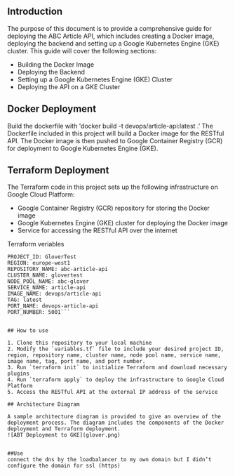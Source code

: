 ## Introduction
The purpose of this document is to provide a comprehensive guide for deploying the ABC Article API, which includes creating a Docker image, deploying the backend and setting up a Google Kubernetes Engine (GKE) cluster. This guide will cover the following sections:
- Building the Docker Image
- Deploying the Backend
- Setting up a Google Kubernetes Engine (GKE) Cluster
- Deploying the API on a GKE Cluster

## Docker Deployment
Build the dockerfile with 'docker build -t devops/article-api:latest .'
The Dockerfile included in this project will build a Docker image for the RESTful API. The Docker image is then pushed to Google Container Registry (GCR) for deployment to Google Kubernetes Engine (GKE).

## Terraform Deployment

The Terraform code in this project sets up the following infrastructure on Google Cloud Platform:
- Google Container Registry (GCR) repository for storing the Docker image
- Google Kubernetes Engine (GKE) cluster for deploying the Docker image
- Service for accessing the RESTful API over the internet

Terraform veriables
```
PROJECT_ID: GloverTest
REGION: europe-west1
REPOSITORY_NAME: abc-article-api
CLUSTER_NAME: glovertest
NODE_POOL_NAME: abc-glover
SERVICE_NAME: article-api
IMAGE_NAME: devops/article-api
TAG: latest
PORT_NAME: devops-article-api
PORT_NUMBER: 5001```


## How to use

1. Clone this repository to your local machine
2. Modify the `variables.tf` file to include your desired project ID, region, repository name, cluster name, node pool name, service name, image name, tag, port name, and port number.
3. Run `terraform init` to initialize Terraform and download necessary plugins
4. Run `terraform apply` to deploy the infrastructure to Google Cloud Platform
5. Access the RESTful API at the external IP address of the service

## Architecture Diagram

A sample architecture diagram is provided to give an overview of the deployment process. The diagram includes the components of the Docker deployment and Terraform deployment.
![ABT Deployment to GKE](glover.png)


##Use
connect the dns by the loadbalancer to my own domain but I didn’t configure the domain for ssl (https)
